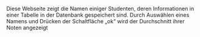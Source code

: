 Diese Webseite zeigt die Namen einiger Studenten, deren Informationen in einer Tabelle in der Datenbank gespeichert sind. Durch Auswählen eines Namens und Drücken der Schaltfläche „ok“ wird der Durchschnitt ihrer Noten angezeigt
